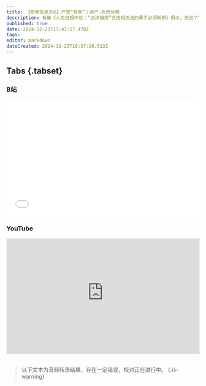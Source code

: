 ```yaml
---
title: 【参考信息396】严管“首席”；资产-负债分离
description: 有篇《人民日报评论：“远洋捕捞”式违规执法的黑手必须斩断》很火，但这个“人民日报评论”是人民日报评论部微信公号，不是发在《人民日报》报纸上，权威性还差点儿意思。付首席高首席关于经济形势的演讲引发关注，证券业协会要求严管首席经济学家，对外发表意见要事前审核。随着经济增速放缓以及老龄化加速，中国资产—负债扩张的同步性弱化，呈现二者分离的特征。柳州两任书记都判了，体育总局原局长苟仲文被逮捕，李铁也判了。
published: true
date: 2024-12-23T17:47:17.470Z
tags: 
editor: markdown
dateCreated: 2024-12-23T16:37:26.513Z
---
```


## Tabs {.tabset}
### B站
<div style="position: relative; padding: 30% 45%;">
<iframe style="position: absolute; width: 100%; height: 100%; left: 0; top: 0;" src="//player.bilibili.com/player.html?&bvid=BV1tHC5YTEti&page=1&as_wide=1&high_quality=1&danmaku=1&autoplay=0" scrolling="no" border="0" frameborder="no" framespacing="0" allowfullscreen="true"></iframe>
</div>

### YouTube
<div style="position: relative; padding: 30% 45%;">
<iframe style="position: absolute; top: 0; left: 0; width: 100%; height: 100%;" src="https://www.youtube-nocookie.com/embed/YouTubeVID" title="YouTube video player" frameborder="0" allow="accelerometer; autoplay; clipboard-write; encrypted-media; gyroscope; picture-in-picture" allowfullscreen></iframe>
</div>

## 

> 以下文本为音频转录结果，存在一定错误，校对正在进行中。
{.is-warning}
